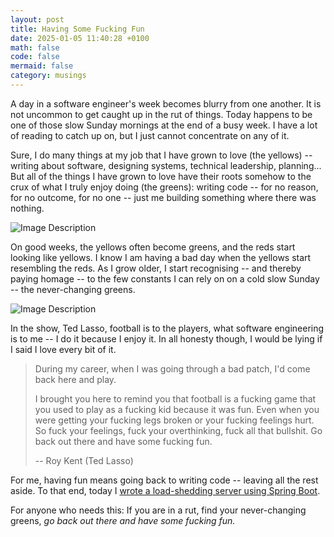 ```yaml
---
layout: post
title: Having Some Fucking Fun
date: 2025-01-05 11:40:28 +0100
math: false
code: false
mermaid: false
category: musings
---
```

A day in a software engineer's week becomes blurry from one another. It is not uncommon to get caught up in the rut of things. Today happens to be one of those slow Sunday mornings at the end of a busy week. I have a lot of reading to catch up on, but I just cannot concentrate on any of it.

Sure, I do many things at my job that I have grown to love (the yellows) -- writing about software, designing systems, technical leadership, planning... But all of the things I have grown to love have their roots somehow to the crux of what I truly enjoy doing (the greens): writing code -- for no reason, for no outcome, for no one -- just me building something where there was nothing. 

![Image Description](/blog/images/2025-01-05-having-some-fucking-fun-1.png)


On good weeks, the yellows often become greens, and the reds start looking like yellows. I know I am having a bad day when the yellows start resembling the reds. As I grow older, I start recognising -- and thereby paying homage -- to the few constants I can rely on on a cold slow Sunday -- the never-changing greens.

![Image Description](/blog/images/2025-01-05-having-some-fucking-fun-2.png)

In the show, Ted Lasso, football is to the players, what software engineering is to me -- I do it because I enjoy it. In all honesty though, I would be lying if I said I love every bit of it. 

> During my career, when I was going through a bad patch, I'd come back here and play.
> 
> I brought you here to remind you that football is a fucking game that you used to play as a fucking kid because it was fun. Even when you were getting your fucking legs broken or your fucking feelings hurt. So fuck your feelings, fuck your overthinking, fuck all that bullshit. Go back out there and have some fucking fun.
> 
> -- Roy Kent (Ted Lasso)

For me, having fun means going back to writing code -- leaving all the rest aside. To that end, today I [wrote a load-shedding server using Spring Boot](https://github.com/mourjo/monster-scale-2025). 

For anyone who needs this: If you are in a rut, find your never-changing greens, _go back out there and have some fucking fun._